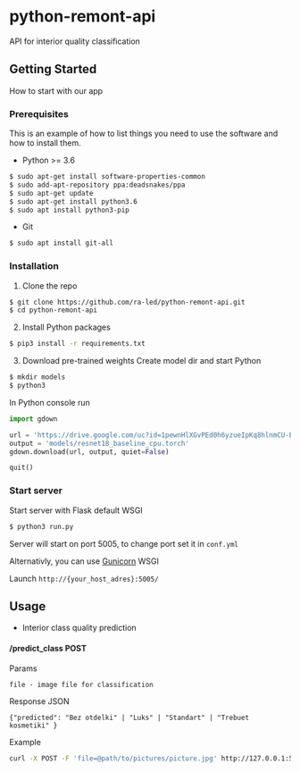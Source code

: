 # python-remont-api
API for interior quality classification

<!-- GETTING STARTED -->
## Getting Started

How to start with our app

### Prerequisites

This is an example of how to list things you need to use the software and how to install them.
* Python >= 3.6
```sh
$ sudo apt-get install software-properties-common
$ sudo add-apt-repository ppa:deadsnakes/ppa 
$ sudo apt-get update
$ sudo apt-get install python3.6
$ sudo apt install python3-pip
```
  
* Git
```sh
$ sudo apt install git-all
```


### Installation

1. Clone the repo
```sh
$ git clone https://github.com/ra-led/python-remont-api.git
$ cd python-remont-api
```
2. Install Python packages
```sh
$ pip3 install -r requirements.txt
```
3. Download pre-trained weights
Create model dir and start Python
```sh
$ mkdir models
$ python3
```
In Python console run
```Python
import gdown

url = 'https://drive.google.com/uc?id=1pewnHlXGvPEd0h6yzueIpKq8hlnmCU-E'
output = 'models/resnet18_baseline_cpu.torch'
gdown.download(url, output, quiet=False)

quit()
```

### Start server

Start server with Flask default WSGI
```sh
$ python3 run.py
```
Server will start on port 5005, to change port set it in `conf.yml`

Alternativly, you can use [Gunicorn](https://gunicorn.org/) WSGI

Launch `http://{your_host_adres}:5005/`

<!-- USAGE EXAMPLES -->
## Usage

- Interior class quality prediction

#### /predict_class POST
Params
```
file - image file for classification
```
  
Response JSON
```
{"predicted": "Bez otdelki" | "Luks" | "Standart" | "Trebuet kosmetiki" }
```
  
Example
```sh
curl -X POST -F 'file=@path/to/pictures/picture.jpg' http://127.0.0.1:5005/predict_class
```
